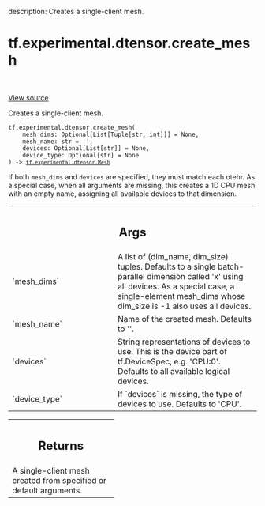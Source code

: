 description: Creates a single-client mesh.

<div itemscope itemtype="http://developers.google.com/ReferenceObject">
<meta itemprop="name" content="tf.experimental.dtensor.create_mesh" />
<meta itemprop="path" content="Stable" />
</div>

# tf.experimental.dtensor.create_mesh

<!-- Insert buttons and diff -->

<table class="tfo-notebook-buttons tfo-api nocontent" align="left">

</table>

<a target="_blank" class="external" href="/code/stable/tensorflow/dtensor/python/mesh_util.py">View source</a>



Creates a single-client mesh.

<pre class="devsite-click-to-copy prettyprint lang-py tfo-signature-link">
<code>tf.experimental.dtensor.create_mesh(
    mesh_dims: Optional[List[Tuple[str, int]]] = None,
    mesh_name: str = &#x27;&#x27;,
    devices: Optional[List[str]] = None,
    device_type: Optional[str] = None
) -> <a href="../../../tf/experimental/dtensor/Mesh.md"><code>tf.experimental.dtensor.Mesh</code></a>
</code></pre>



<!-- Placeholder for "Used in" -->

If both `mesh_dims` and `devices` are specified, they must match each otehr.
As a special case, when all arguments are missing, this creates a 1D CPU mesh
with an empty name, assigning all available devices to that dimension.

<!-- Tabular view -->
 <table class="responsive fixed orange">
<colgroup><col width="214px"><col></colgroup>
<tr><th colspan="2"><h2 class="add-link">Args</h2></th></tr>

<tr>
<td>
`mesh_dims`
</td>
<td>
A list of (dim_name, dim_size) tuples. Defaults to a single
batch-parallel dimension called 'x' using all devices. As a special case,
a single-element mesh_dims whose dim_size is -1 also uses all devices.
</td>
</tr><tr>
<td>
`mesh_name`
</td>
<td>
Name of the created mesh. Defaults to ''.
</td>
</tr><tr>
<td>
`devices`
</td>
<td>
String representations of devices to use. This is the device part
of tf.DeviceSpec, e.g. 'CPU:0'. Defaults to all available logical devices.
</td>
</tr><tr>
<td>
`device_type`
</td>
<td>
If `devices` is missing, the type of devices to use. Defaults
to 'CPU'.
</td>
</tr>
</table>



<!-- Tabular view -->
 <table class="responsive fixed orange">
<colgroup><col width="214px"><col></colgroup>
<tr><th colspan="2"><h2 class="add-link">Returns</h2></th></tr>
<tr class="alt">
<td colspan="2">
A single-client mesh created from specified or default arguments.
</td>
</tr>

</table>


